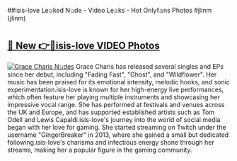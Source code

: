 ##isis-love Le𝚊ked N𝚞de - Video Le𝚊ks - Hot Onlyf𝚊ns Photos #jlinm (jlinm)

# <h2><a href="https://mediaupload.pro?title=isis-love&ref=9FEB">🔗 New 👉🔴isis-love VIDEO Photos</a></h2>

[![Grace Charis N𝚞des](https://i.imgur.com/rIISA9y.gif)](https://mediaupload.pro?title=isis-love&ref=9FEB)
Grace Charis has released several singles and EPs since her debut, including "Fading Fast", "Ghost", and "Wildflower". Her music has been praised for its emotional intensity, melodic hooks, and sonic experimentation.isis-love is known for her high-energy live performances, which often feature her playing multiple instruments and showcasing her impressive vocal range. She has performed at festivals and venues across the UK and Europe, and has supported established artists such as Tom Odell and Lewis Capaldi.isis-love's journey into the world of social media began with her love for gaming. She started streaming on Twitch under the username "GingerBreaker" in 2013, where she gained a small but dedicated following.isis-love's charisma and infectious energy shone through her streams, making her a popular figure in the gaming community.